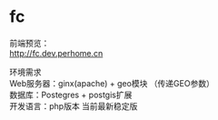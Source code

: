 fc
===================================  

前端预览：   
http://fc.dev.perhome.cn


环境需求  
Web服务器：ginx(apache) + geo模块  （传递GEO参数）  
数据库：Postegres + postgis扩展  
开发语言：php版本 当前最新稳定版  


